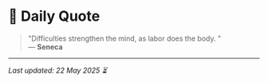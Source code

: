 # 📜 Daily Quote

> "Difficulties strengthen the mind, as labor does the body.  "  
> — **Seneca**

---

_Last updated: 22 May 2025 ⏳_
